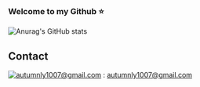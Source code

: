 ### Welcome to my Github ⭐️

![Anurag's GitHub stats](https://github-readme-stats.vercel.app/api?username=autumnly1007&count_private=true&show_icons=true&theme=dracula)

## Contact
[![autumnly1007@gmail.com](https://img.shields.io/badge/Gmail-d14836?style=flat-square&logo=Gmail&logoColor=white&link=mailto:autumnly1007@gmail.com)](mailto:autumnly1007@gmail.com) : autumnly1007@gmail.com 

